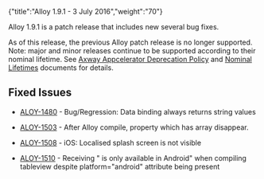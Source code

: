 {"title":"Alloy 1.9.1 - 3 July 2016","weight":"70"} 

Alloy 1.9.1 is a patch release that includes new several bug fixes.

As of this release, the previous Alloy patch release is no longer supported. Note: major and minor releases continue to be supported according to their nominal lifetime. See [Axway Appcelerator Deprecation Policy](/docs/appc/AMPLIFY_Appcelerator_Services_Overview/Axway_Appcelerator_Deprecation_Policy/) and [Nominal Lifetimes](/docs/appc/AMPLIFY_Appcelerator_Services_Overview/Axway_Appcelerator_Product_Lifecycle/#NominalLifetimes) documents for details.

## Fixed Issues

*   [ALOY-1480](https://jira.appcelerator.org/browse/ALOY-1480) - Bug/Regression: Data binding always returns string values
    
*   [ALOY-1503](https://jira.appcelerator.org/browse/ALOY-1503) - After Alloy compile, property which has array disappear.
    
*   [ALOY-1508](https://jira.appcelerator.org/browse/ALOY-1508) - iOS: Localised splash screen is not visible
    
*   [ALOY-1510](https://jira.appcelerator.org/browse/ALOY-1510) - Receiving "<SearchView> is only available in Android" when compiling tableview despite platform="android" attribute being present